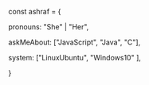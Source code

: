 const ashraf = {
   
   pronouns: "She" | "Her",
   
   askMeAbout: ["JavaScript", "Java", "C"],
   
   system: ["LinuxUbuntu", "Windows10" ],
   
   }

<!--
**yzuzyw/yzuzyw** is a ✨ _special_ ✨ repository because its `README.md` (this file) appears on your GitHub profile.


-->
